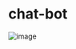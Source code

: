 # chat-bot
![image](https://github.com/user-attachments/assets/c14a1208-49ed-439b-bd03-814545028de7)



